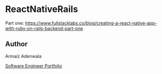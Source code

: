 # ReactNativeRails

Part one: https://www.fullstacklabs.co/blog/creating-a-react-native-app-with-ruby-on-rails-backend-part-one

## Author

Armaiz Adenwala

[Software Engineer Portfolio](https://armaizadenwala.com/)

